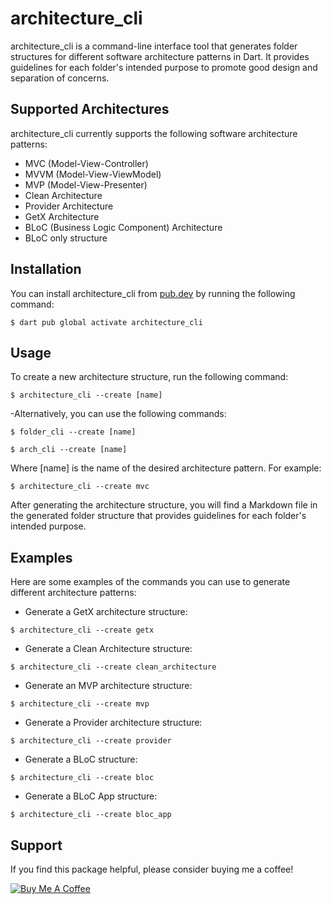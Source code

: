 # architecture_cli

architecture_cli is a command-line interface tool that generates folder structures for different software architecture patterns in Dart. It provides guidelines for each folder's intended purpose to promote good design and separation of concerns.

## Supported Architectures

architecture_cli currently supports the following software architecture patterns:

- MVC (Model-View-Controller)
- MVVM (Model-View-ViewModel)
- MVP (Model-View-Presenter)
- Clean Architecture
- Provider Architecture
- GetX Architecture
- BLoC (Business Logic Component) Architecture
- BLoC only structure

## Installation

You can install architecture_cli from [pub.dev](https://pub.dev/packages/architecture_cli) by running the following command:
```console style="background-color: black;"
$ dart pub global activate architecture_cli
```
## Usage

To create a new architecture structure, run the following command:
```console style="background-color: black;"
$ architecture_cli --create [name]
```

-Alternatively, you can use the following commands:
```console style="background-color: black;"
$ folder_cli --create [name]
```
```console style="background-color: black;"
$ arch_cli --create [name]
```
Where [name] is the name of the desired architecture pattern. For example:

```console style="background-color: black;"
$ architecture_cli --create mvc
```

After generating the architecture structure, you will find a Markdown file in the generated folder structure that provides guidelines for each folder's intended purpose.

## Examples

Here are some examples of the commands you can use to generate different architecture patterns:

- Generate a GetX architecture structure:

```console style="background-color: black;"
$ architecture_cli --create getx
```

- Generate a Clean Architecture structure:

```console style="background-color: black;"
$ architecture_cli --create clean_architecture
```

- Generate an MVP architecture structure:

```console style="background-color: black;"
$ architecture_cli --create mvp
```

- Generate a Provider architecture structure:

```console style="background-color: black;"
$ architecture_cli --create provider
```
- Generate a BLoC structure:

```console style="background-color: black;"
$ architecture_cli --create bloc
```

- Generate a BLoC App structure:

```console style="background-color: black;"
$ architecture_cli --create bloc_app
```

## Support

If you find this package helpful, please consider buying me a coffee!

[![Buy Me A Coffee](https://cdn.buymeacoffee.com/buttons/v2/default-yellow.png)](https://www.buymeacoffee.com/hammadparveez)











